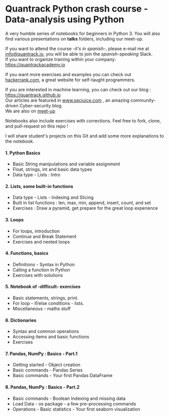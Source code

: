 # Quantrack Python crash course - Data-analysis using Python
A very humble series of notebooks for beginners in Python 3. You will also find various presentations on **talks** folders, including our meet-up.

If you want to attend the course  *-it's in spanish*-, please e-mail me at info@quantrack.io, you will be able to join the *spanish-speaking* Slack.  
If you want to organize training within your company: https://quantrackacademy.io    


If you want more exercises and examples you can check out [hackerrank.com](hackerrank.com), a great website for self-taught programmers.

If you are interested in machine learning, you can check out our blog : https://quantrack.github.io      
Our articles are featured in www.secjuice.com , an amazing community-driven Cyber-security blog.     
We are also on [meet-up](https://www.meetup.com/fr-FR/Quantrack/members/?sort=join_date&desc=true)  

Notebooks also include exercises with corrections. Feel free to fork, clone, and pull-request on this repo !

I will share student's projects on this Git and add some more explanations to the notebook. 

#### 1. Python Basics

* Basic String manipulations and variable assignment 
* Float, strings, int and basic data types
* Data type - Lists : Intro 

#### 2. Lists, some built-in functions

* Data type - Lists - Indexing and Slicing
* Built in list functions : len, max, min, append, insert, count, and set
* Exercises : Draw a pyramid, get prepare for the great loop experience

#### 3. Loops

* For loops, introduction
* Continue and Break Statement
* Exercises and nested loops

#### 4. Functions, basics

* Definitions - Syntax in Python 
* Calling a function in Python
* Exercises with solutions

#### 5. Notebook of -difficult- exercises 

* Basic statements, strings, print.
* For loop - if/else conditions - lists.
* Miscellaneous - maths stuff

#### 6. Dictionaries

* Syntax and common operations
* Accessing items and basic functions
* Exercises

#### 7. Pandas, NumPy : Basics - Part.1

* Getting started - Object creation
* Basic commands - Pandas Series
* Basic commands - Your first Pandas DataFrame

#### 8. Pandas, NumPy : Basics - Part.2

* Basic commands - Boolean Indexing and missing data
* Load Data - os package - a few pre-processing commands
* Operations - Basic statistics - Your first seaborn visualization


